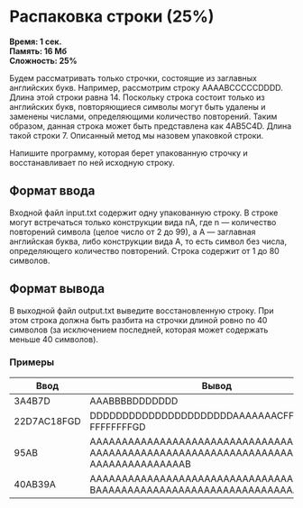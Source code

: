 <h1 class="title">Распаковка строки (25%)</h1>
<p><b>Время: 1 сек.<br>Память: 16 Мб<br>Сложность: 25%</b></p>
<p>Будем рассматривать только строчки, состоящие из заглавных английских букв. Например, рассмотрим строку AAAABCCCCCDDDD. Длина этой строки равна 14. Поскольку строка состоит только из английских букв, повторяющиеся символы могут быть удалены и заменены числами, определяющими количество повторений. Таким образом, данная строка может быть представлена как 4AB5C4D. Длина такой строки 7. Описанный метод мы назовем упаковкой строки.</p>
<p>Напишите программу, которая берет упакованную строчку и восстанавливает по ней исходную строку.</p>
<h2>Формат ввода</h2>
<p>Входной файл input.txt содержит одну упакованную строку. В строке могут встречаться только конструкции вида nA, где n — количество повторений символа (целое число от 2 до 99), а A — заглавная английская буква, либо конструкции вида A, то есть символ без числа, определяющего количество повторений. Строка содержит от 1 до 80 символов.</p>
<h2>Формат вывода</h2>
<p>В выходной файл output.txt выведите восстановленную строку. При этом строка должна быть разбита на строчки длиной ровно по 40 символов (за исключением последней, которая может содержать меньше 40 символов).</p>
<h3>Примеры</h3>
<table class="sample-tests">
  <thead>
     <tr>
        <th>Ввод</th>
        <th>Вывод</th>
     </tr>
  </thead>
  <tbody>
     <tr>
        <td>3A4B7D</td>
        <td>AAABBBBDDDDDDD</td>
     </tr>
     <tr>
         <td>22D7AC18FGD</td>
         <td>DDDDDDDDDDDDDDDDDDDDDDAAAAAAACFFFFFFFFFF<br>
             FFFFFFFFGD</td>
     </tr>
     <tr>
          <td>95AB</td>
          <td>AAAAAAAAAAAAAAAAAAAAAAAAAAAAAAAAAAAAAAAA<br>
              AAAAAAAAAAAAAAAAAAAAAAAAAAAAAAAAAAAAAAAA<br>
              AAAAAAAAAAAAAAAB</td>
      </tr>
     <tr>
        <td>40AB39A</td>
        <td>AAAAAAAAAAAAAAAAAAAAAAAAAAAAAAAAAAAAAAAA<br>
            BAAAAAAAAAAAAAAAAAAAAAAAAAAAAAAAAAAAAAAA</td>
     </tr>
  </tbody>
</table>